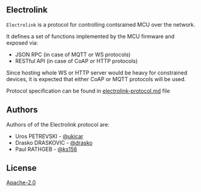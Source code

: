 ## Electrolink

`Electrolink` is a protocol for controlling contsrained MCU over the network.

It defines a set of functions implemented by the MCU firmware and exposed via:
- JSON RPC (in case of MQTT or WS protocols)
- RESTful API (in case of CoAP or HTTP protocols)

Since hosting whole WS or HTTP server would be heavy for constrained devices, it is expected that either CoAP or MQTT protocols will be used.

Protocol specification can be found in [electrolink-protocol.md](https://github.com/projectiota/electrolink/blob/master/electrolink-protocol.md) file

## Authors
Authors of of the Electrolink protocol are:
- Uros PETREVSKI - [@ukicar](https://github.com/ukicar)
- Drasko DRASKOVIC - [@drasko](https://github.com/drasko)
- Paul RATHGEB - [@ks156](https://github.com/ks156)

## License
[Apache-2.0](https://github.com/projectiota/electrolink/blob/master/LICENSE)
